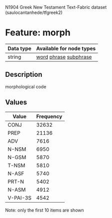 <p>N1904 Greek New Testament Text-Fabric dataset (saulocantanhede/tfgreek2)</p>

<h1>Feature: morph</h1>

<table>
<thead>
<tr>
  <th>Data type</th>
  <th>Available for node types</th>
</tr>
</thead>
<tbody>
<tr>
  <td>string</td>
  <td><A HREF="featurebynodetype.md#word">word</A> <A HREF="featurebynodetype.md#phrase">phrase</A> <A HREF="featurebynodetype.md#subphrase">subphrase</A></td>
</tr>
</tbody>
</table>

<h2>Description</h2>

<p>morphological code</p>

<h2>Values</h2>

<table>
<thead>
<tr>
  <th>Value</th>
  <th>Frequency</th>
</tr>
</thead>
<tbody>
<tr>
  <td>CONJ</td>
  <td>32632</td>
</tr>
<tr>
  <td>PREP</td>
  <td>21136</td>
</tr>
<tr>
  <td>ADV</td>
  <td>7616</td>
</tr>
<tr>
  <td>N-NSM</td>
  <td>6950</td>
</tr>
<tr>
  <td>N-GSM</td>
  <td>5870</td>
</tr>
<tr>
  <td>T-NSM</td>
  <td>5810</td>
</tr>
<tr>
  <td>N-ASF</td>
  <td>5740</td>
</tr>
<tr>
  <td>PRT-N</td>
  <td>5402</td>
</tr>
<tr>
  <td>N-ASM</td>
  <td>4912</td>
</tr>
<tr>
  <td>V-PAI-3S</td>
  <td>4542</td>
</tr>
</tbody>
</table>

<p>Note: only the first 10 items are shown</p>
